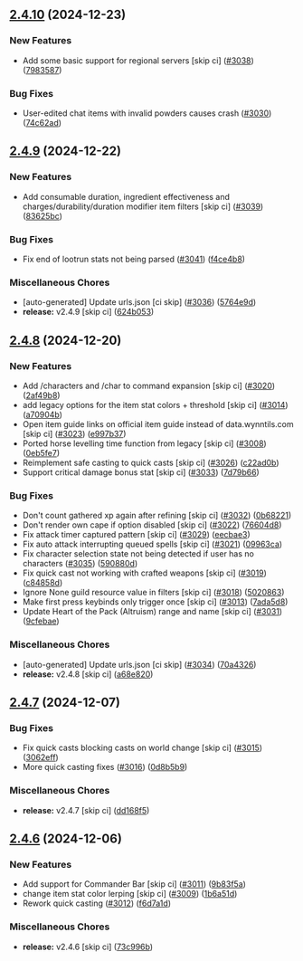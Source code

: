 ## [2.4.10](https://github.com/Wynntils/Wynntils/compare/v2.4.9...v2.4.10) (2024-12-23)


### New Features

* Add some basic support for regional servers [skip ci] ([#3038](https://github.com/Wynntils/Wynntils/issues/3038)) ([7983587](https://github.com/Wynntils/Wynntils/commit/79835876ad4b5deaffe0c4c6eecd84bbaf5205a9))


### Bug Fixes

* User-edited chat items with invalid powders causes crash ([#3030](https://github.com/Wynntils/Wynntils/issues/3030)) ([74c62ad](https://github.com/Wynntils/Wynntils/commit/74c62ad6d9f47b5b70183a62d56e9f1e02c993be))

## [2.4.9](https://github.com/Wynntils/Wynntils/compare/v2.4.8...v2.4.9) (2024-12-22)


### New Features

* Add consumable duration, ingredient effectiveness and charges/durability/duration modifier item filters [skip ci] ([#3039](https://github.com/Wynntils/Wynntils/issues/3039)) ([83625bc](https://github.com/Wynntils/Wynntils/commit/83625bc66638c0d14c2090284c8d97b6c350d52a))


### Bug Fixes

* Fix end of lootrun stats not being parsed ([#3041](https://github.com/Wynntils/Wynntils/issues/3041)) ([f4ce4b8](https://github.com/Wynntils/Wynntils/commit/f4ce4b8ef7643d3324d3496a0baa75b02e0d25cd))


### Miscellaneous Chores

* [auto-generated] Update urls.json [ci skip] ([#3036](https://github.com/Wynntils/Wynntils/issues/3036)) ([5764e9d](https://github.com/Wynntils/Wynntils/commit/5764e9db65c31a5c734a2958044f847eb8f705c8))
* **release:** v2.4.9 [skip ci] ([624b053](https://github.com/Wynntils/Wynntils/commit/624b053654ac8ec1e8cf20e326cf5bdbe1565234))

## [2.4.8](https://github.com/Wynntils/Wynntils/compare/v2.4.7...v2.4.8) (2024-12-20)


### New Features

* Add /characters and /char to command expansion [skip ci] ([#3020](https://github.com/Wynntils/Wynntils/issues/3020)) ([2af49b8](https://github.com/Wynntils/Wynntils/commit/2af49b8519f69ec1008fd72e5d3314f9c801b82b))
* add legacy options for the item stat colors + threshold [skip ci] ([#3014](https://github.com/Wynntils/Wynntils/issues/3014)) ([a70904b](https://github.com/Wynntils/Wynntils/commit/a70904b2d4c38b24cc78e0536ed118ddc619ef8a))
* Open item guide links on official item guide instead of data.wynntils.com [skip ci] ([#3023](https://github.com/Wynntils/Wynntils/issues/3023)) ([e997b37](https://github.com/Wynntils/Wynntils/commit/e997b3780605e67d9062b5792a63c81cfc902f89))
* Ported horse levelling time function from legacy [skip ci] ([#3008](https://github.com/Wynntils/Wynntils/issues/3008)) ([0eb5fe7](https://github.com/Wynntils/Wynntils/commit/0eb5fe74636a412c519cabfcf004175a0a029a26))
* Reimplement safe casting to quick casts [skip ci] ([#3026](https://github.com/Wynntils/Wynntils/issues/3026)) ([c22ad0b](https://github.com/Wynntils/Wynntils/commit/c22ad0b085fd0b5467d64c459dbd8249cc3fab25))
* Support critical damage bonus stat [skip ci] ([#3033](https://github.com/Wynntils/Wynntils/issues/3033)) ([7d79b66](https://github.com/Wynntils/Wynntils/commit/7d79b66bbe4b4e63580173df7173d7cfc6b60de9))


### Bug Fixes

* Don't count gathered xp again after refining [skip ci] ([#3032](https://github.com/Wynntils/Wynntils/issues/3032)) ([0b68221](https://github.com/Wynntils/Wynntils/commit/0b68221d60956ea54931408a2c409ba4960de639))
* Don't render own cape if option disabled [skip ci] ([#3022](https://github.com/Wynntils/Wynntils/issues/3022)) ([76604d8](https://github.com/Wynntils/Wynntils/commit/76604d8bdcd11b80ab5c65efa4d57b936bc90c38))
* Fix attack timer captured pattern [skip ci] ([#3029](https://github.com/Wynntils/Wynntils/issues/3029)) ([eecbae3](https://github.com/Wynntils/Wynntils/commit/eecbae3f3cfd4e1c0a57d55562cf2a498f657885))
* Fix auto attack interrupting queued spells [skip ci] ([#3021](https://github.com/Wynntils/Wynntils/issues/3021)) ([09963ca](https://github.com/Wynntils/Wynntils/commit/09963ca19e9fb26cbb21ed3e1c3edd3d2df5ccc0))
* Fix character selection state not being detected if user has no characters ([#3035](https://github.com/Wynntils/Wynntils/issues/3035)) ([590880d](https://github.com/Wynntils/Wynntils/commit/590880d228af5f1ca95890cf1fd32694e5265542))
* Fix quick cast not working with crafted weapons [skip ci] ([#3019](https://github.com/Wynntils/Wynntils/issues/3019)) ([c84858d](https://github.com/Wynntils/Wynntils/commit/c84858daddd27b23edb27837fd54d5919096bf5f))
* Ignore None guild resource value in filters [skip ci] ([#3018](https://github.com/Wynntils/Wynntils/issues/3018)) ([5020863](https://github.com/Wynntils/Wynntils/commit/5020863776ad802c947b14072ace009a227f295a))
* Make first press keybinds only trigger once [skip ci] ([#3013](https://github.com/Wynntils/Wynntils/issues/3013)) ([7ada5d8](https://github.com/Wynntils/Wynntils/commit/7ada5d86311378efc8a89494894adb85c9fbbd6e))
* Update Heart of the Pack (Altruism) range and name [skip ci] ([#3031](https://github.com/Wynntils/Wynntils/issues/3031)) ([9cfebae](https://github.com/Wynntils/Wynntils/commit/9cfebaea97d1caed451ad7ca53e63cc66540fce7))


### Miscellaneous Chores

* [auto-generated] Update urls.json [ci skip] ([#3034](https://github.com/Wynntils/Wynntils/issues/3034)) ([70a4326](https://github.com/Wynntils/Wynntils/commit/70a4326f17174e45517f2529d1b656f4fc434fbf))
* **release:** v2.4.8 [skip ci] ([a68e820](https://github.com/Wynntils/Wynntils/commit/a68e820be872191391005fb935f571fd89bd7132))

## [2.4.7](https://github.com/Wynntils/Wynntils/compare/v2.4.6...v2.4.7) (2024-12-07)


### Bug Fixes

* Fix quick casts blocking casts on world change [skip ci] ([#3015](https://github.com/Wynntils/Wynntils/issues/3015)) ([3062eff](https://github.com/Wynntils/Wynntils/commit/3062eff655b0ac7c376d2e42e8fc7d161a906414))
* More quick casting fixes ([#3016](https://github.com/Wynntils/Wynntils/issues/3016)) ([0d8b5b9](https://github.com/Wynntils/Wynntils/commit/0d8b5b9916e722951757708798039f78ee97b438))


### Miscellaneous Chores

* **release:** v2.4.7 [skip ci] ([dd168f5](https://github.com/Wynntils/Wynntils/commit/dd168f59d9dfde1b81a767921e101492ce7d9197))

## [2.4.6](https://github.com/Wynntils/Wynntils/compare/v2.4.5...v2.4.6) (2024-12-06)


### New Features

* Add support for Commander Bar [skip ci] ([#3011](https://github.com/Wynntils/Wynntils/issues/3011)) ([9b83f5a](https://github.com/Wynntils/Wynntils/commit/9b83f5ac3bcf9db45fcc072649a70f4a05d9d9ac))
* change item stat color lerping [skip ci] ([#3009](https://github.com/Wynntils/Wynntils/issues/3009)) ([1b6a51d](https://github.com/Wynntils/Wynntils/commit/1b6a51da2c928b85a40d42df75f28d8f1a19f007))
* Rework quick casting ([#3012](https://github.com/Wynntils/Wynntils/issues/3012)) ([f6d7a1d](https://github.com/Wynntils/Wynntils/commit/f6d7a1df761fc232acddfc3656e71e3096542cab))


### Miscellaneous Chores

* **release:** v2.4.6 [skip ci] ([73c996b](https://github.com/Wynntils/Wynntils/commit/73c996bdbaa3134ff7f94dd64eff883d09b0abbd))

